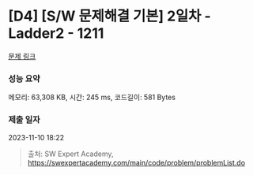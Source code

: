 # [D4] [S/W 문제해결 기본] 2일차 - Ladder2 - 1211 

[문제 링크](https://swexpertacademy.com/main/code/problem/problemDetail.do?contestProbId=AV14BgD6AEECFAYh) 

### 성능 요약

메모리: 63,308 KB, 시간: 245 ms, 코드길이: 581 Bytes

### 제출 일자

2023-11-10 18:22



> 출처: SW Expert Academy, https://swexpertacademy.com/main/code/problem/problemList.do